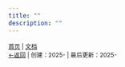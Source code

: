 ```yaml
---
title: ""
description: ""
---
```

<small id="old_menu"><a href="/Streack/">首页</a> | <a href="/Streack/doc/">文档</a></small><br><small><a href="../">←返回</a> |
 创建：2025- | 最后更新：2025-</small><br>

<div id="mdRender_config" data-sideship-hide="1"></div>
<script src="https://rs.kdxiaoyi.top/res/scripts/js/sober.min.js"></script><script src="https://kdxiaoyi.top/Streack/page/pmd-reRender.min.js"></script>